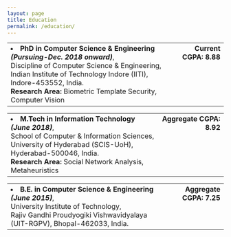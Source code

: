 ```yaml
---
layout: page
title: Education
permalink: /education/
---
```


<table>
        		<td style="vertical-align: text-top;"><li> <b>PhD in Computer Science &amp; Engineering <i>(Pursuing-Dec. 2018 onward)</i></b>,<br>
        				Discipline of Computer Science &amp; Engineering,<br>
        				Indian Institute of Technology Indore (IITI), Indore-453552, India.  &nbsp;<br> 
                        <b>Research Area:</b> Biometric Template Security, Computer Vision </li></td>
        				<td style="vertical-align: text-top;text-align: right;"><b> Current CGPA: 8.88</b></td>
  </table>      				
        			
        				
<table>
		        <td style="vertical-align: text-top;"><li> <b>M.Tech in Information Technology <i>(June 2018)</i></b>, <br>
						School of Computer &amp; Information Sciences,<br> 
						University of Hyderabad (SCIS-UoH), Hyderabad-500046, India.&nbsp;<br>
                        <b>Research Area:</b> Social Network Analysis, Metaheuristics</li></td>
						<td style="vertical-align: text-top;text-align: right;"> <b>Aggregate CGPA: 8.92</b></td>
						</table>
        		
						
<table>
		<td style="vertical-align: text-top;"><li> <b>B.E. in Computer Science &amp; Engineering <i>(June 2015)</i></b>, <br>
					    University Institute of Technology, <br>
					    Rajiv Gandhi Proudyogiki Vishwavidyalaya (UIT-RGPV), Bhopal-462033, India. &nbsp;</li></td>
					    <td style="vertical-align: text-top;text-align: right;"> <b>Aggregate CGPA: 7.25</b></td>
					    </table><br>